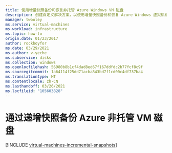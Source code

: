 ```yaml
---
title: 使用增量快照备份和恢复非托管 Azure Windows VM 磁盘
description: 创建自定义解决方案，以使用增量快照备份和恢复 Azure Windows 虚拟机磁盘。
manager: twooley
ms.service: virtual-machines
ms.workload: infrastructure
ms.topic: how-to
origin.date: 01/23/2017
author: rockboyfor
ms.date: 03/29/2021
ms.author: v-yeche
ms.subservice: disks
ms.collection: windows
ms.openlocfilehash: 56980b8b1cf4dad8ed67f167ddfdc2b77fcf8c9f
ms.sourcegitcommit: 1a64114f25dd71acba843bd7f1cd00c4df737ba4
ms.translationtype: HT
ms.contentlocale: zh-CN
ms.lasthandoff: 03/26/2021
ms.locfileid: "105603828"
---
```

<!--Verified successfully by PG team-->
# <a name="back-up-azure-unmanaged-vm-disks-with-incremental-snapshots"></a>通过递增快照备份 Azure 非托管 VM 磁盘
[!INCLUDE [virtual-machines-incremental-snapshots](../../../includes/virtual-machines-incremental-snapshots.md)]

<!--Update_Description: update meta properties, wording update, update link-->